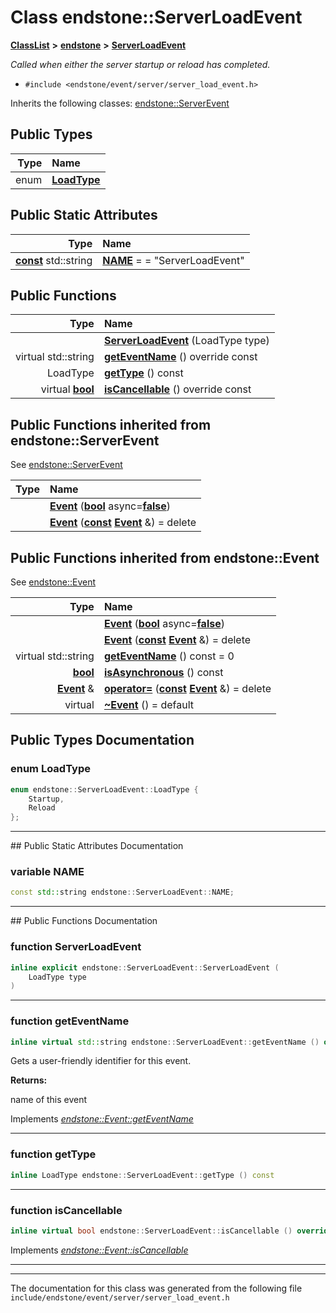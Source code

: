 

# Class endstone::ServerLoadEvent



[**ClassList**](annotated.md) **>** [**endstone**](namespaceendstone.md) **>** [**ServerLoadEvent**](classendstone_1_1ServerLoadEvent.md)



_Called when either the server startup or reload has completed._ 

* `#include <endstone/event/server/server_load_event.h>`



Inherits the following classes: [endstone::ServerEvent](classendstone_1_1ServerEvent.md)














## Public Types

| Type | Name |
| ---: | :--- |
| enum  | [**LoadType**](#enum-loadtype)  <br> |


















## Public Static Attributes

| Type | Name |
| ---: | :--- |
|  [**const**](classendstone_1_1Vector.md) std::string | [**NAME**](#variable-name)   = = "ServerLoadEvent"<br> |










































## Public Functions

| Type | Name |
| ---: | :--- |
|   | [**ServerLoadEvent**](#function-serverloadevent) (LoadType type) <br> |
| virtual std::string | [**getEventName**](#function-geteventname) () override const<br> |
|  LoadType | [**getType**](#function-gettype) () const<br> |
| virtual [**bool**](classendstone_1_1Vector.md) | [**isCancellable**](#function-iscancellable) () override const<br> |


## Public Functions inherited from endstone::ServerEvent

See [endstone::ServerEvent](classendstone_1_1ServerEvent.md)

| Type | Name |
| ---: | :--- |
|   | [**Event**](classendstone_1_1ServerEvent.md#function-event-12) ([**bool**](classendstone_1_1Vector.md) async=[**false**](classendstone_1_1Vector.md)) <br> |
|   | [**Event**](classendstone_1_1ServerEvent.md#function-event-22) ([**const**](classendstone_1_1Vector.md) [**Event**](classendstone_1_1Event.md) &) = delete<br> |


## Public Functions inherited from endstone::Event

See [endstone::Event](classendstone_1_1Event.md)

| Type | Name |
| ---: | :--- |
|   | [**Event**](classendstone_1_1Event.md#function-event-12) ([**bool**](classendstone_1_1Vector.md) async=[**false**](classendstone_1_1Vector.md)) <br> |
|   | [**Event**](classendstone_1_1Event.md#function-event-22) ([**const**](classendstone_1_1Vector.md) [**Event**](classendstone_1_1Event.md) &) = delete<br> |
| virtual std::string | [**getEventName**](classendstone_1_1Event.md#function-geteventname) () const = 0<br> |
|  [**bool**](classendstone_1_1Vector.md) | [**isAsynchronous**](classendstone_1_1Event.md#function-isasynchronous) () const<br> |
|  [**Event**](classendstone_1_1Event.md) & | [**operator=**](classendstone_1_1Event.md#function-operator) ([**const**](classendstone_1_1Vector.md) [**Event**](classendstone_1_1Event.md) &) = delete<br> |
| virtual  | [**~Event**](classendstone_1_1Event.md#function-event) () = default<br> |
















































































## Public Types Documentation




### enum LoadType 

```C++
enum endstone::ServerLoadEvent::LoadType {
    Startup,
    Reload
};
```




<hr>
## Public Static Attributes Documentation




### variable NAME 

```C++
const std::string endstone::ServerLoadEvent::NAME;
```




<hr>
## Public Functions Documentation




### function ServerLoadEvent 

```C++
inline explicit endstone::ServerLoadEvent::ServerLoadEvent (
    LoadType type
) 
```




<hr>



### function getEventName 

```C++
inline virtual std::string endstone::ServerLoadEvent::getEventName () override const
```



Gets a user-friendly identifier for this event.




**Returns:**

name of this event 





        
Implements [*endstone::Event::getEventName*](classendstone_1_1Event.md#function-geteventname)


<hr>



### function getType 

```C++
inline LoadType endstone::ServerLoadEvent::getType () const
```




<hr>



### function isCancellable 

```C++
inline virtual bool endstone::ServerLoadEvent::isCancellable () override const
```



Implements [*endstone::Event::isCancellable*](classendstone_1_1Event.md#function-iscancellable)


<hr>

------------------------------
The documentation for this class was generated from the following file `include/endstone/event/server/server_load_event.h`

